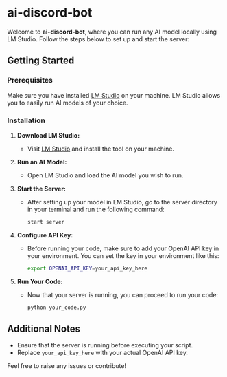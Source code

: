# ai-discord-bot

Welcome to **ai-discord-bot**, where you can run any AI model locally using LM Studio. Follow the steps below to set up and start the server:

## Getting Started

### Prerequisites

Make sure you have installed [LM Studio](https://lmstudio.com/download) on your machine. LM Studio allows you to easily run AI models of your choice.

### Installation

1. **Download LM Studio:**
   - Visit [LM Studio](https://lmstudio.com/download) and install the tool on your machine.
   
2. **Run an AI Model:**
   - Open LM Studio and load the AI model you wish to run.

3. **Start the Server:**
   - After setting up your model in LM Studio, go to the server directory in your terminal and run the following command:
     ```bash
     start server
     ```

4. **Configure API Key:**
   - Before running your code, make sure to add your OpenAI API key in your environment. You can set the key in your environment like this:
     ```bash
     export OPENAI_API_KEY=your_api_key_here
     ```

5. **Run Your Code:**
   - Now that your server is running, you can proceed to run your code:
     ```bash
     python your_code.py
     ```

## Additional Notes

- Ensure that the server is running before executing your script.
- Replace `your_api_key_here` with your actual OpenAI API key.
  
Feel free to raise any issues or contribute!

